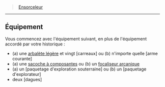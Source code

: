 ﻿---
!ClassEquipmentItem
Id: sorcerer_hd.md#Équipement
ParentLink: sorcerer_hd.md#ensorceleur
Name: Équipement
ParentName: Ensorceleur
NameLevel: 2
Attributes: {}
---
> [Ensorceleur](hd_sorcerer.md)

---

## Équipement

Vous commencez avec l'équipement suivant, en plus de l'équipement accordé par votre historique :

* (a) une [arbalète légère](hd_equipment_arbalete_legere.md) et vingt [carreaux] ou (b) n'importe quelle [arme courante]
* (a) une [sacoche à composantes](hd_equipment_sacoche_a_composantes.md) ou (b) un [focaliseur arcanique](hd_equipment_properties_focaliseur_arcanique.md)
* (a) un [paquetage d'exploration souterraine] ou (b) un [paquetage d'explorateur]
* deux [dagues]

